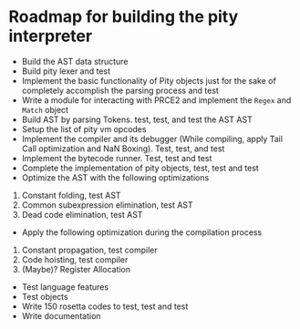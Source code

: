 # Roadmap for building the pity interpreter

- Build the AST data structure
- Build pity lexer and test
- Implement the basic functionality of Pity objects just for the sake of completely accomplish the parsing process and test
- Write a module for interacting with PRCE2 and implement the `Regex` and `Match` object
- Build AST by parsing Tokens. test, test, and test the AST AST
- Setup the list of pity vm opcodes
- Implement the compiler and its debugger (While compiling, apply Tail Call optimization and NaN Boxing). Test, test, and test
- Implement the bytecode runner. Test, test and test
- Complete the implementation of pity objects, test, test and test
- Optimize the AST with the following optimizations

1. Constant folding, test AST
2. Common subexpression elimination, test AST
3. Dead code elimination, test AST

- Apply the following optimization during the compilation process

1. Constant propagation, test compiler
2. Code hoisting, test compiler
3. (Maybe)? Register Allocation

- Test language features
- Test objects
- Write 150 rosetta codes to test, test and test
- Write documentation
